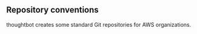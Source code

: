 ## Repository conventions

thoughtbot creates some standard Git repositories for AWS organizations.
